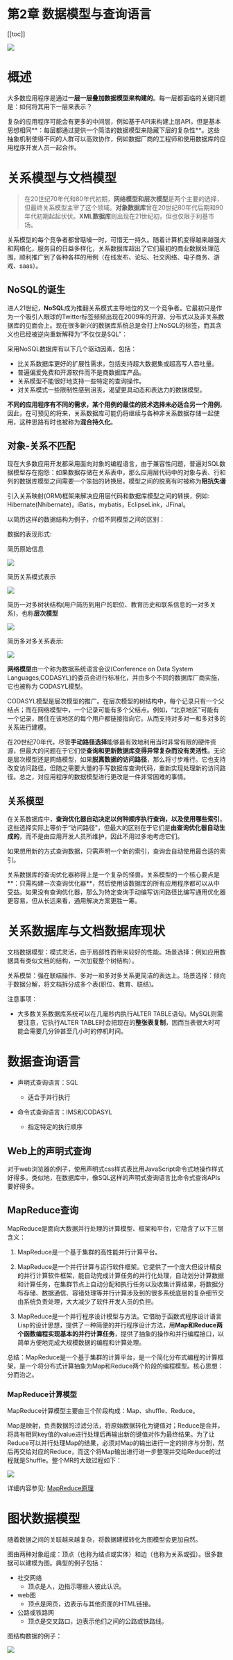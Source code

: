 # 第2章 数据模型与查询语言

[[toc]]

![](/_images/book-note/dataIntensiveApp/第二章导图.png)

# 概述

大多数应用程序是通过**一层一层叠加数据模型来构建的**。每一层都面临的关键问题是：如何将其用下一层来表示？

复杂的应用程序可能会有更多的中间层，例如基于API来构建上层API，但是基本思想相同**：每层都通过提供一个简洁的数据模型来隐藏下层的复杂性**。这些抽象机制使得不同的人群可以高效协作，例如数据厂商的工程师和使用数据库的应用程序开发人员一起合作。

# 关系模型与文档模型

> 在20世纪70年代和80年代初期，**网络模型和层次模型**是两个主要的选择，但最终关系模型主宰了这个领域。**对象数据库**曾在20世纪80年代后期和90年代初期起起伏伏。**XML数据库**则出现在21世纪初，但也仅限于利基市场。

关系模型的每个竞争者都曾聒噪一时，可惜无一持久。随着计算机变得越来越强大和网络化，服务目的日益多样化，关系数据库超出了它们最初的商业数据处理范围，顺利推广到了各种各样的用例（在线发布、论坛、社交网络、电子商务、游戏、saas）。

## NoSQL的诞生

进人21世纪，**NoSQL**成为推翻关系模式主导地位的又一个竞争者。它最初只是作为一个吸引人眼球的Twitter标签频频出现在2009年的开源、分布式以及非关系数据库的见面会上。现在很多新兴的数据库系统总是会打上NoSQL的标签，而其含义也已经被逆向重新解释为“不仅仅是SQL”：

采用NoSQL数据库有以下几个驱动因素，包括：

* 比关系数据库更好的扩展性需求，包括支持超大数据集或超高写人吞吐量。
* 普遍偏爱免费和开源软件而不是商数据库产品。
* 关系模型不能很好地支持一些特定的查询操作。
* 对关系模式一些限制性感到沮丧，渴望更具动态和表达力的数据模型。

**不同的应用程序有不同的需求，某个用例的最佳的技术选择未必适合另一个用例**。因此，在可预见的将来，关系数据库可能仍将继续与各种非关系数据存储一起使用，这种思路有时也被称为**混合持久化**。

## 对象-关系不匹配

现在大多数应用开发都采用面向对象的编程语言，由于兼容性问题，普遍对SQL数据模型存在抱怨：如果数据存储在关系表中，那么应用层代码中的对象与表、行和列的数据库模型之间需要一个笨拙的转换层。模型之间的脱离有时被称为**阻抗失谐**

引入关系映射(ORM)框架来解决应用层代码和数据库模型之间的转换，例如: Hibernate(Nhibernate)，iBatis，mybatis，EclipseLink，JFinal。

以简历这样的数据结构为例子，介绍不同模型之间的区别：

数据的表现形式:

简历原始信息

![](/_images/book-note/dataIntensiveApp/简历原始信息.png)

简历关系模式表示

![](/_images/book-note/dataIntensiveApp/简历关系模式表示.png)

简历一对多树状结构(用户简历到用户的职位、教育历史和联系信息的一对多关系)，也称**层次模型**

![](/_images/book-note/dataIntensiveApp/简历一对多树状结构.png)

简历多对多关系表示:

![](/_images/book-note/dataIntensiveApp/简历多对多关系表示.png)

**网络模型**由一个称为数据系统语言会议(Conference on Data System Languages,CODASYL)的委员会进行标准化，并由多个不同的数据库厂商实施，它也被称为
CODASYL模型。

CODASYL模型是层次模型的推广。在层次模型的树结构中，每个记录只有一个父结点；而在网络模型中，一个记录可能有多个父结点。例如，“北京地区"可能有
一个记录，居住在该地区的每个用户都链接指向它。从而支持对多对一和多对多的关系进行建模。

在20世纪70年代，尽管**手动路径选择**能够最有效地利用当时非常有限的硬件资源，但最大的问题在于它们使**查询和更新数据库变得异常复杂而没有灵活性**。无论是层次模型还是网络模型，如果**脱离数据的访问路径**，那么将寸步难行。它也支持改变访问路径，但随之需要大量的手写数据库查询代码，重新实现处理新的访问路径。总之，对应用程序的数据模型进行更改是一件非常困难的事情。

## 关系模型

在关系数据库中，**查询优化器自动决定以何种顺序执行查询，以及使用哪些索引**。这些选择实际上等价于“访问路径"，但最大的区别在于它们是**由查询优化器自动生成的**，而不是由应用开发人员所维护，因此不用过多地考虑它们。

如果想用新的方式查询数据，只需声明一个新的索引，查询会自动使用最合适的索引。

关系数据库的查询优化器称得上是一个复杂的怪兽。关系模型的一个核心要点是**：只需构建一次查询优化器**，然后使用该数据库的所有应用程序都可以从中受益。如果没有查询优化器，那么为特定查询手动编写访问路径比编写通用优化器更容易，但从长远来看，通用解决方案更胜一筹。

# 关系数据库与文档数据库现状

文档数据模型：模式灵活，由于局部性而带来较好的性能。场景选择：例如应用数据具有类似文档的结构，一次加载整个树结构）。

关系模型：强在联结操作、多对一和多对多关系更简洁的表达上。场景选择：倾向于数据分解，将文档拆分成多个表(职位、教育、联结)。

注意事项：

* 大多数关系数据库系统可以在几毫秒内执行ALTER TABLE语句。MySQL则需要注意，它执行ALTER TABLE时会把现在的**整张表复制**，因而当表很大时可能会需要几分钟甚至几小时的停机时间。

# 数据查询语言

* 声明式查询语言：SQL
    * 适合于并行执行

* 命令式查询语言：IMS和CODASYL
    * 指定特定的执行顺序

## Web上的声明式查询

对于web浏览器的例子，使用声明式css样式表比用JavaScript命令式地操作样式好得多。类似地，在数据库中，像SQL这样的声明式查询语言比命令式查询APIs要好得多。

## MapReduce查询

MapReduce是面向大数据并行处理的计算模型、框架和平台，它隐含了以下三层含义：

1. MapReduce是一个基于集群的高性能并行计算平台。

2. MapReduce是一个并行计算与运行软件框架。它提供了一个庞大但设计精良的并行计算软件框架，能自动完成计算任务的并行化处理，自动划分计算数据和计算任务，在集群节点上自动分配和执行任务以及收集计算结果，将数据分布存储、数据通信、容错处理等并行计算涉及到的很多系统底层的复杂细节交由系统负责处理，大大减少了软件开发人员的负担。

3. MapReduce是一个并行程序设计模型与方法。它借助于函数式程序设计语言Lisp的设计思想，提供了一种简便的并行程序设计方法，用**Map和Reduce两个函数编程实现基本的并行计算任务**，提供了抽象的操作和并行编程接口，以简单方便地完成大规模数据的编程和计算处理。

总结：MapReduce是一个基于集群的计算平台，是一个简化分布式编程的计算框架，是一个将分布式计算抽象为Map和Reduce两个阶段的编程模型。核心思想：分而治之。

### MapReduce计算模型

MapReduce计算模型主要由三个阶段构成：Map、shuffle、Reduce。

Map是映射，负责数据的过滤分法，将原始数据转化为键值对；Reduce是合并，将具有相同key值的value进行处理后再输出新的键值对作为最终结果。为了让Reduce可以并行处理Map的结果，必须对Map的输出进行一定的排序与分割，然后再交给对应的Reduce，而这个将Map输出进行进一步整理并交给Reduce的过程就是Shuffle。整个MR的大致过程如下：

![](/_images/book-note/dataIntensiveApp/MapReduce.png)

详细内容参见: [MapReduce原理](https://blog.csdn.net/weixin_45366499/article/details/106892489)

# 图状数据模型

随着数据之间的关联越来越复杂，将数据建模转化为图模型会更加自然。

图由两种对象组成：顶点（也称为结点或实体）和边（也称为关系或弧）。很多数据可以建模为图。典型的例子包括：

* 社交网络
    * 顶点是人，边指示哪些人彼此认识。
* web图
    * 顶点是网页，边表示与其他页面的HTML链接。
* 公路或铁路网
    * 顶点是交叉路口，边表示他们之间的公路或铁路线。

图结构数据的例子：

![](/_images/book-note/dataIntensiveApp/图结构数据的例子.png)